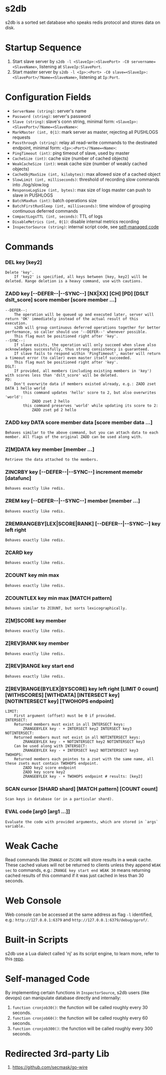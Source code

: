 # s2db
s2db is a sorted set database who speaks redis protocol and stores data on disk.

# Startup Sequence
1. Start slave server by `s2db -l <SlaveIp>:<SlavePort> -C0 servername=<SlaveName>`, listening at `SlaveIp:SlavePort`.
2. Start master server by `s2db -l <Ip>:<Port> -C0 slave=<SlaveIp>:<SlavePort>/?Name=<SlaveName>`, listening at `Ip:Port`.

# Configuration Fields
- `ServerName (string)`: server's name
- `Password (string)`: server's password
- `Slave (string)`: slave's conn string, minimal form: `<SlaveIp>:<SlavePort>/?Name=<SlaveName>`:
- `MarkMaster (int, 0|1)`: mark server as master, rejecting all PUSHLOGS requests
- `Passthrough (string)`: relay all read-write commands to the destinated endpoint, minimal form: `<Ip>:<Port>/?Name=<Name>`:
- `PingTimeout (int)`: ping timeout of slave, used by master
- `CacheSize (int)`: cache size (number of cached objects)
- `WeakCacheSize (int)`: weak cache size (number of weakly cached objects)
- `CacheObjMaxSize (int, kilobytes)`: max allowed size of a cached object
- `SlowLimit (int, milliseconds)`: threshold of recording slow commands into ./log/slow.log
- `ResponseLogSize (int, bytes)`: max size of logs master can push to slave in PUSHLOGS
- `BatchMaxRun (int)`: batch operations size
- `BatchFirstRunSleep (int, milliseconds)`: time window of grouping continuous deferred commands 
- `CompactLogsTTL (int, seconds)`: TTL of logs
- `DisableMetrics (int, 0|1)`: disable internal metrics recording
- `InspectorSource (string)`: internal script code, see [self-managed code](#Self-managed%20Code)

# Commands
### DEL key [key2]
    Delete 'key'.
        If 'key2' is specified, all keys between [key, key2] will be deleted. Range deletion is a heavy command, use with cautions.
### ZADD key [--DEFER--|--SYNC--] [NX|XX] [CH] [PD] [DSLT dslt_score] score member [score member ...]
    --DEFER--:
        The operation will be queued up and executed later, server will return 'OK' immediately instead of the actual result of this execution.
        s2db will group continuous deferred operations together for better performance, so caller should use '--DEFER--' whenever possible.
        This flag must be positioned right after 'key'.
    --SYNC--:
        If slave exists, the operation will only succeed when slave also acknowledges successfully, thus strong consistency is guaranteed.
        If slave fails to respond within 'PingTimeout', master will return a timeout error (to caller) even master itself succeeded.
        This flag must be positioned right after 'key'.
    DSLT:
        If provided, all members (including existing members in 'key') with scores less than 'dslt_score' will be deleted.
    PD:
        Don't overwrite data if members existed already, e.g.: ZADD zset DATA 1 hello world
            this command updates 'hello' score to 2, but also overwrites 'world':
                ZADD zset 2 hello
            this command preserves 'world' while updating its score to 2:
                ZADD zset pd 2 hello 
### ZADD key DATA score member data [score member data ...]
    Behaves similar to the above command, but you can attach data to each member. All flags of the original ZADD can be used along with.
### Z[M]DATA key member [member ...]
    Retrieve the data attached to the members.
### ZINCRBY key [--DEFER--|--SYNC--] increment memebr [datafunc]
    Behaves exactly like redis.
### ZREM key [--DEFER--|--SYNC--] member [member ...]
    Behaves exactly like redis.
### ZREMRANGEBY[LEX|SCORE|RANK] [--DEFER--|--SYNC--] key left right
    Behaves exactly like redis.
### ZCARD key
    Behaves exactly like redis.
### ZCOUNT key min max
    Behaves exactly like redis.
### ZCOUNTLEX key min max [MATCH pattern]
    Behaves similar to ZCOUNT, but sorts lexicographically.
### Z[M]SCORE key member
    Behaves exactly like redis.
### Z[REV]RANK key member
    Behaves exactly like redis.
### Z[REV]RANGE key start end
    Behaves exactly like redis.
### Z[REV]RANGE(BYLEX|BYSCORE) key left right [LIMIT 0 count] [WITHSCORES] [WITHDATA] [INTERSECT key] [NOTINTERSECT key] [TWOHOPS endpoint]
    LIMIT:
        First argument (offset) must be 0 if provided.
    INTERSECT:
        Returned members must exist in all INTERSECT keys:
            ZRANGEBYLEX key - + INTERSECT key2 INTERSECT key3
    NOTINTERSECT:
        Returned members must not exist in all NOTINTERSECT keys:
            ZRANGEBYLEX key - + NOTINTERSECT key2 NOTINTERSECT key3
        Can be used along with INTERSECT:
            ZRANGEBYLEX key - + INTERSECT key2 NOTINTERSECT key3
    TWOHOPS:
        Returned members each pointes to a zset with the same name, all these zsets must contain TWOHOPS endpoint.
            ZADD key2 score endpoint
            ZADD key score key2
            ZRANGEBYLEX key - + TWOHOPS endpoint # results: [key2]
### SCAN cursor [SHARD shard] [MATCH pattern] [COUNT count]
    Scan keys in database (or in a particular shard).
### EVAL code [arg0 [arg1 ...]]
    Evaluate the code with provided arguments, which are stored in `args` variable.

# Weak Cache
Read commands like `ZRANGE` or `ZSCORE` will store results in a weak cache.
These cached values will not be returned to clients unless they append `WEAK sec` to commands,
e.g.: `ZRANGE key start end WEAK 30` means returning cached results of this command if it was just cached in less than 30 seconds.

# Web Console
Web console can be accessed at the same address as flag `-l` identified, e.g.: `http://127.0.0.1:6379` and `http://127.0.0.1:6379/debug/pprof/`.

# Built-in Scripts
s2db use a Lua dialect called 'nj' as its script engine, to learn more, refer to this [repo](https://github.com/coyove/nj).

# Self-managed Code
By implementing certain functions in `InspectorSource`, s2db users (like devops) can manipulate database directly and internally:
1. `function cronjob30()`: the function will be called roughly every 30 seconds.
2. `function cronjob60()`: the function will be called roughly every 60 seconds.
3. `function cronjob300()`: the function will be called roughly every 300 seconds.

# Redirected 3rd-party Lib
1. https://github.com/secmask/go-wire